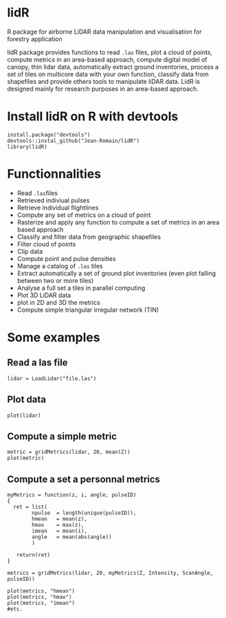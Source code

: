 # lidR
R package for airborne LiDAR data manipulation and visualisation for forestry application

lidR package provides functions to read `.las` files, plot a cloud of points, compute metrics in an area-based approach, compute digital model of canopy, thin lidar data, automatically extract ground inventories, process a set of tiles on multicore data with your own function, classify data from shapefiles and provide others tools to manipulate liDAR data. LidR is designed mainly for research purposes in an area-based approach.

# Install lidR on R with devtools

    install.package("devtools")
    devtools::instal_github("Jean-Romain/lidR")
    library(lidR)
    
# Functionnalities 

- Read `.las`files
- Retrieved indiviual pulses
- Retrieve individual flightlines
- Compute any set of metrics on a cloud of point
- Rasterize and apply any function to compute a set of metrics in an area based approach
- Classify and filter data from geographic shapefiles
- Filter cloud of points
- Clip data
- Compute point and pulse densities
- Manage a catalog of `.las` tiles
- Extract automatically a set of ground plot inventories (even plot falling between two or more tiles)
- Analyse a full set a tiles in parallel computing
- Plot 3D LiDAR data
- plot in 2D and 3D the metrics
- Compute simple triangular irregular network (TIN)
    
# Some examples

## Read a las file

    lidar = LoadLidar("file.las")
    
## Plot data

    plot(lidar)

## Compute a simple metric

    metric = gridMetrics(lidar, 20, mean(Z))
    plot(metric)
    
## Compute a set a personnal metrics

    myMetrics = function(z, i, angle, pulseID)
    {
      ret = list(
            npulse  = length(unique(pulseID)),
            hmean   = mean(z),
            hmax    = max(z),
            imean   = mean(i),
            angle   = mean(abs(angle))
            )

       return(ret)
    }
    
    metrics = gridMetrics(lidar, 20, myMetrics(Z, Intensity, ScanAngle, pulseID))

    plot(metrics, "hmean")
    plot(metrics, "hmax")
    plot(metrics, "imean")
    #etc.
